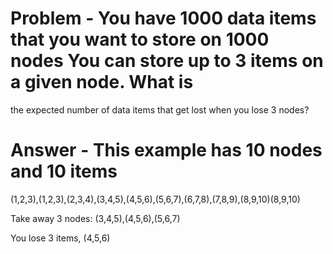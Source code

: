 # Problem - You have 1000 data items that you want to store on 1000 nodes You can store up to 3 items on a given node.  What is
the expected number of data items that get lost when you lose 3 nodes?

# Answer - This example has 10 nodes and 10 items
(1,2,3),(1,2,3),(2,3,4),(3,4,5),(4,5,6),(5,6,7),(6,7,8),(7,8,9),(8,9,10)(8,9,10)

Take away 3 nodes:
(3,4,5),(4,5,6),(5,6,7)

You lose 3 items, (4,5,6)
